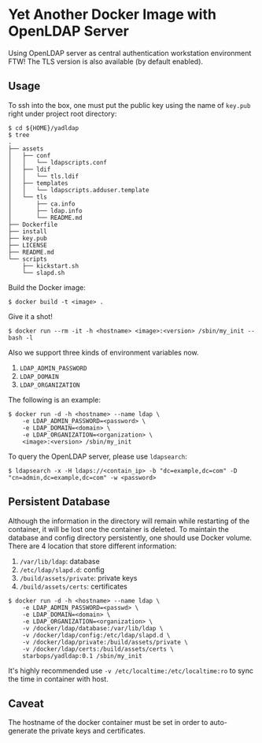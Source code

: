 # Yet Another Docker Image with OpenLDAP Server

Using OpenLDAP server as central authentication workstation environment FTW!
The TLS version is also available (by default enabled).

## Usage

To ssh into the box, one must put the public key using the name of `key.pub`
right under project root directory:

```
$ cd ${HOME}/yadldap
$ tree
.
├── assets
│   ├── conf
│   │   └── ldapscripts.conf
│   ├── ldif
│   │   └── tls.ldif
│   ├── templates
│   │   └── ldapscripts.adduser.template
│   └── tls
│       ├── ca.info
│       ├── ldap.info
│       └── README.md
├── Dockerfile
├── install
├── key.pub
├── LICENSE
├── README.md
└── scripts
    ├── kickstart.sh
    └── slapd.sh
```

Build the Docker image:

```
$ docker build -t <image> .
```

Give it a shot!

```
$ docker run --rm -it -h <hostname> <image>:<version> /sbin/my_init -- bash -l
```

Also we support three kinds of environment variables now.

1. `LDAP_ADMIN_PASSWORD`
2. `LDAP_DOMAIN`
3. `LDAP_ORGANIZATION`

The following is an example:

```
$ docker run -d -h <hostname> --name ldap \
    -e LDAP_ADMIN_PASSWORD=<password> \
    -e LDAP_DOMAIN=<domain> \
    -e LDAP_ORGANIZATION=<organization> \
    <image>:<version> /sbin/my_init
```

To query the OpenLDAP server, please use `ldapsearch`:

```
$ ldapsearch -x -H ldaps://<contain_ip> -b "dc=example,dc=com" -D "cn=admin,dc=example,dc=com" -w <password>
```

## Persistent Database

Although the information in the directory will remain while restarting of the
container, it will be lost one the container is deleted. To maintain the
database and config directory persistently, one should use Docker volume. There
are 4 location that store different information:

1. `/var/lib/ldap`: database
2. `/etc/ldap/slapd.d`: config
3. `/build/assets/private`: private keys
4. `/build/assets/certs`: certificates

```
$ docker run -d -h <hostname> --name ldap \
    -e LDAP_ADMIN_PASSWORD=<passwd> \
    -e LDAP_DOMAIN=<domain> \
    -e LDAP_ORGANIZATION=<organization> \
    -v /docker/ldap/database:/var/lib/ldap \
    -v /docker/ldap/config:/etc/ldap/slapd.d \
    -v /docker/ldap/private:/build/assets/private \
    -v /docker/ldap/certs:/build/assets/certs \
    starbops/yadldap:0.1 /sbin/my_init
```

It's highly recommended use `-v /etc/localtime:/etc/localtime:ro` to sync the
time in container with host.

## Caveat

The hostname of the docker container must be set in order to auto-generate the
private keys and certificates.

